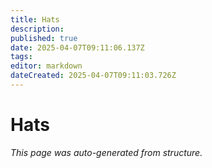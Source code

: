 ```yaml
---
title: Hats
description: 
published: true
date: 2025-04-07T09:11:06.137Z
tags: 
editor: markdown
dateCreated: 2025-04-07T09:11:03.726Z
---
```


# Hats

*This page was auto-generated from structure.*